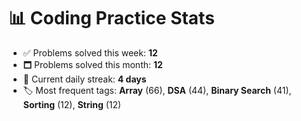 # 📊 Coding Practice Stats

- ✅ Problems solved this week: **12**
- 🗖️ Problems solved this month: **12**
- 📌 Current daily streak: **4 days**
- 🏷️ Most frequent tags: **Array** (66), **DSA** (44), **Binary Search** (41), **Sorting** (12), **String** (12)
